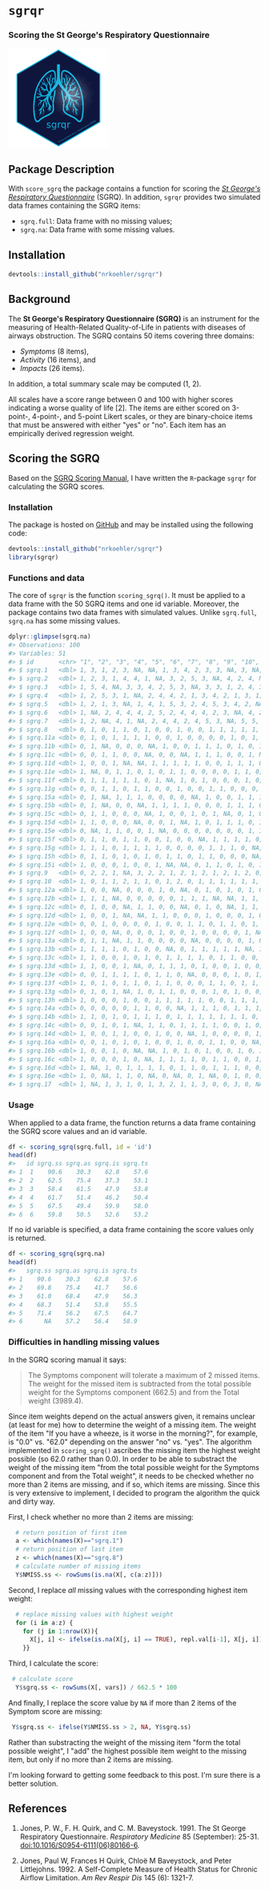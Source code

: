 
<!-- README.md is generated from README.Rmd. Please edit that file -->
`sgrqr`
=======

### Scoring the St George's Respiratory Questionnaire

<img src="figures/sgrq-1.png" width="200" style="display: block; margin: auto auto auto 0;" />

Package Description
-------------------

With `score_sgrq` the package contains a function for scoring the [*St George's Respiratory Questionnaire*](http://www.healthstatus.sgul.ac.uk/SGRQ_download/Original%20English%20version.pdf) (SGRQ). In addition, `sgrqr` provides two simulated data frames containing the SGRQ items:

-   `sgrq.full`: Data frame with no missing values;
-   `sgrq.na`: Data frame with some missing values.

Installation
------------

``` r
devtools::install_github("nrkoehler/sgrqr")
```

Background
----------

The **St George's Respiratory Questionnaire (SGRQ)** is an instrument for the measuring of Health-Related Quality-of-Life in patients with diseases of airways obstruction. The SGRQ contains 50 items covering three domains:

-   *Symptoms* (8 items),
-   *Activity* (16 items), and
-   *Impacts* (26 items).

In addition, a total summary scale may be computed (1, 2).

All scales have a score range between 0 and 100 with higher scores indicating a worse quality of life \[2\]. The items are either scored on 3-point-, 4-point-, and 5-point Likert scales, or they are binary-choice items that must be answered with either "yes" or "no". Each item has an empirically derived regression weight.

Scoring the SGRQ
----------------

Based on the [SGRQ Scoring Manual](http://www.healthstatus.sgul.ac.uk/SGRQ_download/SGRQ%20Manual%20June%202009.pdf), I have written the `R`-package `sgrqr` for calculating the SGRQ scores.

### Installation

The package is hosted on [GitHub](https://github.com/nrkoehler/sgrqr) and may be installed using the following code:

``` r
devtools::install_github("nrkoehler/sgrqr")
library(sgrqr)
```

### Functions and data

The core of `sgrqr` is the function `scoring_sgrq()`. It must be applied to a data frame with the 50 SGRQ items and one id variable. Moreover, the package contains two data frames with simulated values. Unlike `sgrq.full`, `sgrq.na` has some missing values.

``` r
dplyr::glimpse(sgrq.na)
#> Observations: 100
#> Variables: 51
#> $ id       <chr> "1", "2", "3", "4", "5", "6", "7", "8", "9", "10", "1...
#> $ sgrq.1   <dbl> 1, 3, 1, 2, 3, NA, NA, 1, 3, 4, 2, 3, 3, NA, 3, NA, 3...
#> $ sgrq.2   <dbl> 1, 2, 3, 1, 4, 4, 1, NA, 3, 2, 5, 3, NA, 4, 2, 4, NA,...
#> $ sgrq.3   <dbl> 1, 5, 4, NA, 3, 3, 4, 2, 5, 3, NA, 3, 3, 1, 2, 4, 3, ...
#> $ sgrq.4   <dbl> 1, 2, 5, 3, 1, NA, 2, 4, 4, 2, 1, 3, 4, 2, 1, 3, 1, 2...
#> $ sgrq.5   <dbl> 1, 2, 1, 3, NA, 1, 4, 1, 5, 3, 2, 4, 5, 3, 4, 2, NA, ...
#> $ sgrq.6   <dbl> 1, NA, 2, 4, 4, 4, 2, 5, 2, 4, 4, 4, 2, 3, NA, 4, 2, ...
#> $ sgrq.7   <dbl> 1, 2, NA, 4, 1, NA, 2, 4, 4, 2, 4, 5, 3, NA, 5, 5, 3,...
#> $ sgrq.8   <dbl> 0, 1, 0, 1, 1, 0, 1, 0, 0, 1, 0, 0, 1, 1, 1, 1, 1, 1,...
#> $ sgrq.11a <dbl> 0, 1, 0, 1, 1, 1, 1, 0, 0, 1, 0, 0, 0, 0, 1, 0, 1, 0,...
#> $ sgrq.11b <dbl> 0, 1, NA, 0, 0, 0, NA, 1, 0, 0, 1, 1, 1, 0, 1, 0, 1, ...
#> $ sgrq.11c <dbl> 0, 0, 1, 1, 0, 0, NA, 0, 0, NA, 1, 1, 1, 0, 0, 1, NA,...
#> $ sgrq.11d <dbl> 1, 0, 0, 1, NA, NA, 1, 1, 1, 1, 1, 0, 0, 1, 1, 1, 0, ...
#> $ sgrq.11e <dbl> 1, NA, 0, 1, 1, 0, 1, 0, 1, 1, 0, 0, 0, 0, 1, 1, 0, 0...
#> $ sgrq.11f <dbl> 0, 1, 1, 1, 1, 1, 0, 1, NA, 1, 0, 1, 0, 0, 0, 1, 0, 0...
#> $ sgrq.11g <dbl> 0, 0, 1, 1, 0, 1, 1, 0, 0, 1, 0, 0, 1, 1, 0, 0, 0, 0,...
#> $ sgrq.15a <dbl> 0, 1, NA, 1, 1, 1, 0, 0, 0, 0, NA, 1, 0, 0, 1, 1, 1, ...
#> $ sgrq.15b <dbl> 0, 1, NA, 0, 0, NA, 1, 1, 1, 1, 0, 0, 0, 1, 1, 1, 0, ...
#> $ sgrq.15c <dbl> 0, 1, 1, 0, 0, 0, NA, 1, 0, 0, 1, 0, 1, NA, 0, 1, 0, ...
#> $ sgrq.15d <dbl> 1, 1, 0, 0, 0, NA, 0, 0, 1, NA, 1, 0, 1, 1, 1, 0, 1, ...
#> $ sgrq.15e <dbl> 0, NA, 1, 1, 0, 0, 1, NA, 0, 0, 0, 0, 0, 0, 0, 1, 1, ...
#> $ sgrq.15f <dbl> 0, 1, 1, 0, 1, 1, 0, 0, 1, 0, 0, NA, 1, 1, 1, 1, 0, 0...
#> $ sgrq.15g <dbl> 1, 1, 1, 0, 1, 1, 1, 1, 0, 0, 0, 0, 1, 1, 1, 0, NA, 0...
#> $ sgrq.15h <dbl> 0, 1, 1, 0, 1, 0, 1, 0, 1, 1, 0, 1, 1, 0, 0, 0, NA, N...
#> $ sgrq.15i <dbl> 1, 0, 0, 0, 1, 0, 0, 1, NA, NA, 0, 1, 1, 0, 1, 0, 1, ...
#> $ sgrq.9   <dbl> 0, 2, 2, 1, NA, 3, 2, 2, 1, 2, 1, 2, 1, 2, 1, 2, 0, 2...
#> $ sgrq.10  <dbl> 1, 0, 1, 1, 2, 1, 1, 0, 1, 2, 0, 1, 1, 1, 1, 1, 1, 1,...
#> $ sgrq.12a <dbl> 1, 0, 0, NA, 0, 0, 0, 1, 0, NA, 0, 1, 0, 1, 0, 1, 0, ...
#> $ sgrq.12b <dbl> 1, 1, 1, NA, 0, 0, 0, 0, 0, 1, 1, 1, NA, NA, 1, 1, 0,...
#> $ sgrq.12c <dbl> 0, 1, 0, 0, NA, 1, 1, 0, 0, NA, 0, 1, 0, NA, 1, 1, 1,...
#> $ sgrq.12d <dbl> 1, 0, 0, 1, NA, NA, 1, 1, 0, 0, 0, 1, 0, 0, 0, 1, 0, ...
#> $ sgrq.12e <dbl> 0, 0, 1, 0, 0, 0, 0, 1, 0, 0, 1, 1, 0, 1, 1, 0, 1, 0,...
#> $ sgrq.12f <dbl> 1, 0, 0, NA, 0, 0, 0, 1, 0, 0, 1, 0, 0, 0, 0, 1, NA, ...
#> $ sgrq.13a <dbl> 0, 1, 1, NA, 1, 1, 0, 0, 0, 0, NA, 0, 0, 0, 0, 1, 0, ...
#> $ sgrq.13b <dbl> 1, 1, 1, 1, 0, 1, 0, 0, NA, 0, 1, 1, 1, 1, 1, NA, 1, ...
#> $ sgrq.13c <dbl> 1, 1, 0, 0, 1, 0, 1, 0, 1, 1, 1, 1, 0, 1, 1, 0, 0, 1,...
#> $ sgrq.13d <dbl> 1, 1, 0, 0, 1, NA, 0, 1, 1, 1, 0, 1, 0, 0, 1, 0, 0, N...
#> $ sgrq.13e <dbl> 0, 0, 1, 1, 1, 1, 0, 1, 1, 0, NA, 0, 0, 0, 1, 0, 1, 1...
#> $ sgrq.13f <dbl> 1, 0, 1, 0, 1, 1, 0, 1, 1, 0, 0, 0, 1, 1, 0, 1, 1, 1,...
#> $ sgrq.13g <dbl> 0, 1, 0, 1, NA, 1, 0, 1, 1, 0, 0, 0, 1, 0, 1, 0, 0, 0...
#> $ sgrq.13h <dbl> 1, 0, 0, 0, 1, 0, 0, 1, 1, 1, 1, 1, 0, 0, 1, 1, 1, 1,...
#> $ sgrq.14a <dbl> 0, 0, 0, 0, 0, 1, 1, 0, 0, NA, 1, 1, 1, 0, 1, 1, 1, 1...
#> $ sgrq.14b <dbl> 1, 1, 0, 1, 0, 1, 1, 1, 0, 1, 1, 1, 1, 1, 1, 1, 0, 0,...
#> $ sgrq.14c <dbl> 0, 0, 1, 0, 1, NA, 1, 1, 0, 1, 1, 1, 1, 0, 0, 1, 0, N...
#> $ sgrq.14d <dbl> 1, 0, 0, 1, 1, 0, 0, 1, 0, 0, NA, 1, 0, 0, 0, 0, 1, 0...
#> $ sgrq.16a <dbl> 0, 0, 1, 0, 1, 0, 1, 0, 0, 1, 0, 0, 1, 1, 0, 0, NA, 1...
#> $ sgrq.16b <dbl> 1, 0, 0, 1, 0, NA, NA, 1, 0, 1, 0, 1, 0, 0, 1, 0, 1, ...
#> $ sgrq.16c <dbl> 1, 0, 0, 0, 1, 0, NA, 1, 1, 1, 1, 0, 1, 1, 0, 0, 1, 1...
#> $ sgrq.16d <dbl> 1, NA, 1, 0, 1, 1, 1, 1, 0, 1, 1, 0, 1, 1, 1, 0, 0, 1...
#> $ sgrq.16e <dbl> 1, 0, NA, 1, 1, 0, NA, 0, NA, 0, 1, NA, 0, 1, 0, 0, 0...
#> $ sgrq.17  <dbl> 1, NA, 1, 3, 1, 0, 1, 3, 2, 1, 1, 3, 0, 0, 3, 0, NA, ...
```

### Usage

When applied to a data frame, the function returns a data frame containing the SGRQ score values and an id variable.

``` r
df <- scoring_sgrq(sgrq.full, id = 'id')
head(df)
#>   id sgrq.ss sgrq.as sgrq.is sgrq.ts
#> 1  1    90.6    30.3    62.8    57.6
#> 2  2    62.5    75.4    37.3    53.1
#> 3  3    58.4    61.5    47.9    53.8
#> 4  4    61.7    51.4    46.2    50.4
#> 5  5    67.5    49.4    59.9    58.0
#> 6  6    59.8    50.5    52.6    53.2
```

If no id variable is specified, a data frame containing the score values only is returned.

``` r
df <- scoring_sgrq(sgrq.na)
head(df)
#>   sgrq.ss sgrq.as sgrq.is sgrq.ts
#> 1    90.6    30.3    62.8    57.6
#> 2    69.8    75.4    41.7    56.6
#> 3    61.0    68.4    47.9    56.3
#> 4    68.3    51.4    53.8    55.5
#> 5    71.4    56.2    67.5    64.7
#> 6      NA    57.2    56.4    58.9
```

### Difficulties in handling missing values

In the SGRQ scoring manual it says:

> The Symptoms component will tolerate a maximum of 2 missed items. The weight for the missed item is subtracted from the total possible weight for the Symptoms component (662.5) and from the Total weight (3989.4).

Since item weights depend on the actual answers given, it remains unclear (at least for me) how to determine the weight of a missing item. The weight of the item "If you have a wheeze, is it worse in the morning?", for example, is "0.0" vs. "62.0" depending on the answer "no" vs. "yes". The algorithm implemented in `scoring_sgrq()` ascribes the missing item the highest weight possible (so 62.0 rather than 0.0). In order to be able to substract the weight of the missing item "from the total possible weight for the Symptoms component and from the Total weight", it needs to be checked whether no more than 2 items are missing, and if so, which items are missing. Since this is very extensive to implement, I decided to program the algorithm the quick and dirty way.

First, I check whether no more than 2 items are missing:

``` r
  # return position of first item 
  a <- which(names(X)=="sgrq.1")   
  # return position of last item
  z <- which(names(X)=="sgrq.8")
  # calculate number of missing items
  Y$NMISS.ss <- rowSums(is.na(X[, c(a:z)]))
```

Second, I replace *all* missing values with the corresponding highest item weight:

``` r
  # replace missing values with highest weight
  for (i in a:z) {
    for (j in 1:nrow(X)){
      X[j, i] <- ifelse(is.na(X[j, i] == TRUE), repl.val[i-1], X[j, i])
    }}
```

Third, I calculate the score:

``` r
 # calculate score
  Y$sgrq.ss <- rowSums(X[, vars]) / 662.5 * 100
```

And finally, I replace the score value by `NA` if more than 2 items of the Symptom score are missing:

``` r
 Y$sgrq.ss <- ifelse(Y$NMISS.ss > 2, NA, Y$sgrq.ss)
```

Rather than substracting the weight of the missing item "form the total possible weight", I "add" the highest possible item weight to the missing item, but only if no more than 2 items are missing.

I'm looking forward to getting some feedback to this post. I'm sure there is a better solution.

References
----------

1.  Jones, P. W., F. H. Quirk, and C. M. Baveystock. 1991. The St George Respiratory Questionnaire. *Respiratory Medicine* 85 (September): 25-31. <doi:10.1016/S0954-6111(06)80166-6>.

2.  Jones, Paul W, Frances H Quirk, Chloë M Baveystock, and Peter Littlejohns. 1992. A Self-Complete Measure of Health Status for Chronic Airflow Limitation. *Am Rev Respir Dis* 145 (6): 1321-7.
